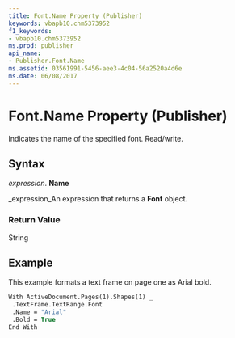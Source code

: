 ```yaml
---
title: Font.Name Property (Publisher)
keywords: vbapb10.chm5373952
f1_keywords:
- vbapb10.chm5373952
ms.prod: publisher
api_name:
- Publisher.Font.Name
ms.assetid: 03561991-5456-aee3-4c04-56a2520a4d6e
ms.date: 06/08/2017
---
```



# Font.Name Property (Publisher)

Indicates the name of the specified font. Read/write.


## Syntax

 _expression_. **Name**

 _expression_An expression that returns a  **Font** object.


### Return Value

String


## Example

This example formats a text frame on page one as Arial bold.


```vb
With ActiveDocument.Pages(1).Shapes(1) _ 
 .TextFrame.TextRange.Font 
 .Name = "Arial" 
 .Bold = True 
End With 

```


